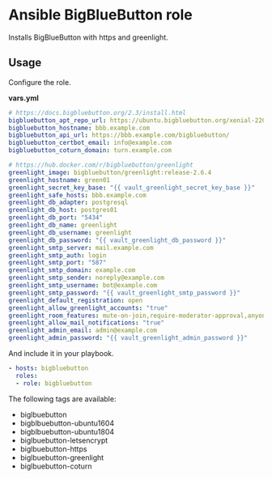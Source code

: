 # Ansible BigBlueButton role

Installs BigBlueButton with https and greenlight.

## Usage

Configure the role.

**vars.yml**

```yml
# https://docs.bigbluebutton.org/2.3/install.html
bigbluebutton_apt_repo_url: https://ubuntu.bigbluebutton.org/xenial-220/
bigbluebutton_hostname: bbb.example.com
bigbluebutton_api_url: https://bbb.example.com/bigbluebutton/
bigbluebutton_certbot_email: info@example.com
bigbluebutton_coturn_domain: turn.example.com

# https://hub.docker.com/r/bigbluebutton/greenlight
greenlight_image: bigbluebutton/greenlight:release-2.6.4
greenlight_hostname: green01
greenlight_secret_key_base: "{{ vault_greenlight_secret_key_base }}"
greenlight_safe_hosts: bbb.example.com
greenlight_db_adapter: postgresql
greenlight_db_host: postgres01
greenlight_db_port: "5434"
greenlight_db_name: greenlight
greenlight_db_username: greenlight
greenlight_db_password: "{{ vault_greenlight_db_password }}"
greenlight_smtp_server: mail.example.com
greenlight_smtp_auth: login
greenlight_smtp_port: "587"
greenlight_smtp_domain: example.com
greenlight_smtp_sender: noreply@example.com
greenlight_smtp_username: bot@example.com
greenlight_smtp_password: "{{ vault_greenlight_smtp_password }}"
greenlight_default_registration: open
greenlight_allow_greenlight_accounts: "true"
greenlight_room_features: mute-on-join,require-moderator-approval,anyone-can-start,all-join-moderator
greenlight_allow_mail_notifications: "true"
greenlight_admin_email: admin@example.com
greenlight_admin_password: "{{ vault_greenlight_admin_password }}"
```

And include it in your playbook.

```yml
- hosts: bigbluebutton
  roles:
  - role: bigbluebutton
```

The following tags are available:

* biglbuebutton
* bigblbuebutton-ubuntu1604
* bigblbuebutton-ubuntu1804
* biglbuebutton-letsencrypt
* biglbuebutton-https
* biglbuebutton-greenlight
* biglbuebutton-coturn
